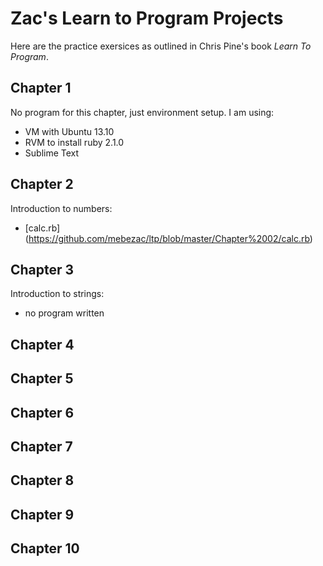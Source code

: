 Zac's Learn to Program Projects
==============

Here are the practice exersices as outlined in Chris Pine's book *Learn To Program*.

Chapter 1
---------
No program for this chapter, just environment setup.
I am using:
* VM with Ubuntu 13.10
* RVM to install ruby 2.1.0
* Sublime Text

Chapter 2
---------
Introduction to numbers:
* [calc.rb] (https://github.com/mebezac/ltp/blob/master/Chapter%2002/calc.rb)

Chapter 3
---------
Introduction to strings:
* no program written

Chapter 4
---------

Chapter 5
---------

Chapter 6
---------

Chapter 7
---------

Chapter 8
---------

Chapter 9
---------

Chapter 10
---------
